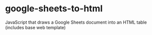 # google-sheets-to-html
JavaScript that draws a Google Sheets document into an HTML table (includes base web template)

